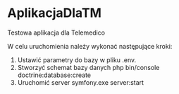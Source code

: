 # AplikacjaDlaTM
Testowa aplikacja dla Telemedico

W celu uruchomienia należy wykonać następujące kroki:
1) Ustawić parametry do bazy w pliku .env.
2) Stworzyć schemat bazy danych  php bin/console doctrine:database:create
3) Uruchomić server symfony.exe server:start
